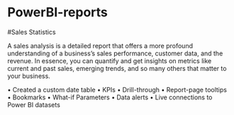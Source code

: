 # PowerBI-reports

#Sales Statistics

A sales analysis is a detailed report that offers a more profound understanding of a business’s sales performance, customer data, and the revenue. In essence, you can quantify and get insights on metrics like current and past sales, emerging trends, and so many others that matter to your business.

•	Created a custom date table
•	KPIs
•	Drill-through
•	Report-page tooltips
•	Bookmarks
•	What-if Parameters
•	Data alerts
•	Live connections to Power BI datasets


